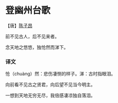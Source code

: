 # 登幽州台歌

【唐】[陈子昂](https://baike.baidu.com/item/陈子昂/335232)

前不见古人，后不见来者。

念天地之悠悠，独怆然而涕下。





### 译文

怆（chuàng）然：悲伤凄恻的样子。涕：古时指眼泪。





向前看不见古之贤君，向后望不见当今明主。

一想到天地无穷无尽，我倍感凄凉独自落泪。